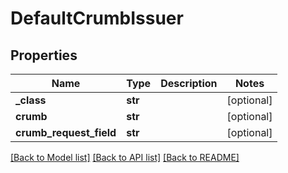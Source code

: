 # DefaultCrumbIssuer

## Properties
Name | Type | Description | Notes
------------ | ------------- | ------------- | -------------
**_class** | **str** |  | [optional] 
**crumb** | **str** |  | [optional] 
**crumb_request_field** | **str** |  | [optional] 

[[Back to Model list]](../README.md#documentation-for-models) [[Back to API list]](../README.md#documentation-for-api-endpoints) [[Back to README]](../README.md)


